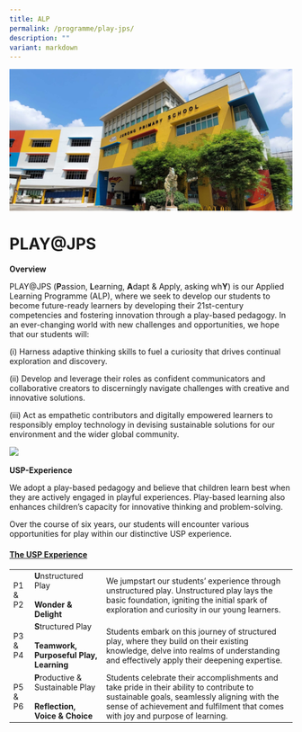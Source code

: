 ```yaml
---
title: ALP
permalink: /programme/play-jps/
description: ""
variant: markdown
---
```

![](/images/JPS_School_Front_Banner.jpg)

PLAY@JPS
========================================================
**Overview**

PLAY@JPS (**P**assion, **L**earning, **A**dapt &amp; Apply, asking wh**Y**) is our Applied Learning Programme (ALP), where we seek to develop our students to become future-ready learners by developing their 21st-century competencies and fostering innovation through a play-based pedagogy. In an ever-changing world with new challenges and opportunities, we hope that our students will:

(i)	Harness adaptive thinking skills to fuel a curiosity that drives continual exploration and discovery.

(ii)	Develop and leverage their roles as confident communicators and collaborative creators to discerningly navigate challenges with creative and innovative solutions.

(iii)	Act as empathetic contributors and digitally empowered learners to responsibly employ technology in devising sustainable solutions for our environment and the wider global community.


![](/images/PLAY.gif)

**USP-Experience**

We adopt a play-based pedagogy and believe that children learn best when they are actively engaged in playful experiences. Play-based learning also enhances children’s capacity for innovative thinking and problem-solving.

Over the course of six years, our students will encounter various opportunities for play within our distinctive USP experience.

#### <u>The USP Experience</u>
| | | |
| -------- | -------- | -------- |
| P1 &amp; P2   | **U**nstructured Play <br><br> **Wonder &amp; Delight** | We jumpstart our students’ experience through unstructured play. Unstructured play lays the basic foundation, igniting the initial spark of exploration and curiosity in our young learners. |
| P3 &amp; P4  | **S**tructured Play <br><br> **Teamwork, Purposeful Play, Learning** | Students embark on this journey of structured play, where they build on their existing knowledge, delve into realms of understanding and effectively apply their deepening expertise. |
| P5 &amp; P6  | **P**roductive &amp; Sustainable Play <br><br> **Reflection, Voice &amp; Choice** | Students celebrate their accomplishments and take pride in their ability to contribute to sustainable goals, seamlessly aligning with the sense of achievement and fulfilment that comes with joy and purpose of learning. |



